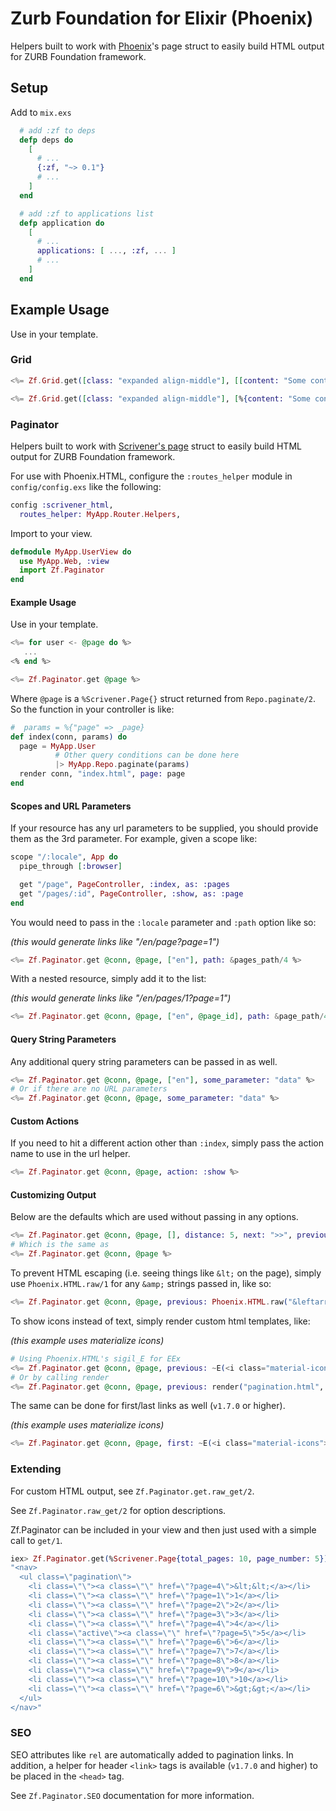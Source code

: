 # Zurb Foundation for Elixir (Phoenix)

Helpers built to work with [Phoenix](http://www.phoenixframework.org)'s page struct to easily build HTML output for ZURB Foundation framework.

## Setup

Add to `mix.exs`

```elixir
  # add :zf to deps
  defp deps do
    [
      # ...
      {:zf, "~> 0.1"}
      # ...
    ]
  end

  # add :zf to applications list
  defp application do
    [
      # ...
      applications: [ ..., :zf, ... ]
      # ...
    ]
  end
```

## Example Usage

Use in your template.


### Grid

```elixir
<%= Zf.Grid.get([class: "expanded align-middle"], [[content: "Some content", class: "small-12"]]) %>

<%= Zf.Grid.get([class: "expanded align-middle"], [%{content: "Some content", class: "small-12"}]) %>
```

### Paginator

Helpers built to work with [Scrivener's page](https://github.com/drewolson/scrivener) struct to easily build HTML output for ZURB Foundation framework.

For use with Phoenix.HTML, configure the `:routes_helper` module in `config/config.exs`
like the following:

```elixir
config :scrivener_html,
  routes_helper: MyApp.Router.Helpers,
```

Import to your view.

```elixir
defmodule MyApp.UserView do
  use MyApp.Web, :view
  import Zf.Paginator
end
```

#### Example Usage

Use in your template.

```elixir
<%= for user <- @page do %>
   ...
<% end %>

<%= Zf.Paginator.get @page %>
```

Where `@page` is a `%Scrivener.Page{}` struct returned from `Repo.paginate/2`.
So the function in your controller is like:

```elixir
#  params = %{"page" => _page}
def index(conn, params) do
  page = MyApp.User
          # Other query conditions can be done here
          |> MyApp.Repo.paginate(params)
  render conn, "index.html", page: page
end
```

#### Scopes and URL Parameters

If your resource has any url parameters to be supplied, you should provide them as the 3rd parameter. For example, given a scope like:

```elixir
scope "/:locale", App do
  pipe_through [:browser]

  get "/page", PageController, :index, as: :pages
  get "/pages/:id", PageController, :show, as: :page
end
```

You would need to pass in the `:locale` parameter and `:path` option like so:

_(this would generate links like "/en/page?page=1")_

```elixir
<%= Zf.Paginator.get @conn, @page, ["en"], path: &pages_path/4 %>
```

With a nested resource, simply add it to the list:

_(this would generate links like "/en/pages/1?page=1")_

```elixir
<%= Zf.Paginator.get @conn, @page, ["en", @page_id], path: &page_path/4, action: :show %>
```

#### Query String Parameters

Any additional query string parameters can be passed in as well.

```elixir
<%= Zf.Paginator.get @conn, @page, ["en"], some_parameter: "data" %>
# Or if there are no URL parameters
<%= Zf.Paginator.get @conn, @page, some_parameter: "data" %>
```

#### Custom Actions

If you need to hit a different action other than `:index`, simply pass the action name to use in the url helper.

```elixir
<%= Zf.Paginator.get @conn, @page, action: :show %>
```

#### Customizing Output

Below are the defaults which are used without passing in any options.

```elixir
<%= Zf.Paginator.get @conn, @page, [], distance: 5, next: ">>", previous: "<<", first: true, last: true %>
# Which is the same as
<%= Zf.Paginator.get @conn, @page %>
```

To prevent HTML escaping (i.e. seeing things like `&lt;` on the page), simply use `Phoenix.HTML.raw/1` for any `&amp;` strings passed in, like so:

```elixir
<%= Zf.Paginator.get @conn, @page, previous: Phoenix.HTML.raw("&leftarrow;"), next: Phoenix.HTML.raw("&rightarrow;") %>
```

To show icons instead of text, simply render custom html templates, like:

_(this example uses materialize icons)_

```elixir
# Using Phoenix.HTML's sigil_E for EEx
<%= Zf.Paginator.get @conn, @page, previous: ~E(<i class="material-icons">chevron_left</i>), next: ~E(<i class="material-icons">chevron_right</i>) %>
# Or by calling render
<%= Zf.Paginator.get @conn, @page, previous: render("pagination.html", direction: :prev), next: render("pagination.html", direction: :next)) %>
```

The same can be done for first/last links as well (`v1.7.0` or higher).

_(this example uses materialize icons)_

```elixir
<%= Zf.Paginator.get @conn, @page, first: ~E(<i class="material-icons">chevron_left</i>), last: ~E(<i class="material-icons">chevron_right</i>) %>
```

### Extending

For custom HTML output, see `Zf.Paginator.get.raw_get/2`.

See `Zf.Paginator.raw_get/2` for option descriptions.

Zf.Paginator can be included in your view and then just used with a simple call to `get/1`.

```elixir
iex> Zf.Paginator.get(%Scrivener.Page{total_pages: 10, page_number: 5}) |> Phoenix.HTML.safe_to_string()
"<nav>
  <ul class=\"pagination\">
    <li class=\"\"><a class=\"\" href=\"?page=4\">&lt;&lt;</a></li>
    <li class=\"\"><a class=\"\" href=\"?page=1\">1</a></li>
    <li class=\"\"><a class=\"\" href=\"?page=2\">2</a></li>
    <li class=\"\"><a class=\"\" href=\"?page=3\">3</a></li>
    <li class=\"\"><a class=\"\" href=\"?page=4\">4</a></li>
    <li class=\"active\"><a class=\"\" href=\"?page=5\">5</a></li>
    <li class=\"\"><a class=\"\" href=\"?page=6\">6</a></li>
    <li class=\"\"><a class=\"\" href=\"?page=7\">7</a></li>
    <li class=\"\"><a class=\"\" href=\"?page=8\">8</a></li>
    <li class=\"\"><a class=\"\" href=\"?page=9\">9</a></li>
    <li class=\"\"><a class=\"\" href=\"?page=10\">10</a></li>
    <li class=\"\"><a class=\"\" href=\"?page=6\">&gt;&gt;</a></li>
  </ul>
</nav>"
```

### SEO

SEO attributes like `rel` are automatically added to pagination links. In addition, a helper for header `<link>` tags is available (`v1.7.0` and higher) to be placed in the `<head>` tag.

See `Zf.Paginator.SEO` documentation for more information.
